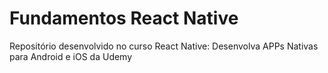 # Fundamentos React Native

Repositório desenvolvido no curso React Native: Desenvolva APPs Nativas para Android e iOS da Udemy
